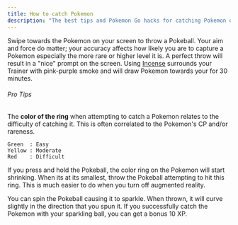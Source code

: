 ```yaml
---
title: How to catch Pokemon
description: "The best tips and Pokemon Go hacks for catching Pokemon on Pokemon Go for iPhone and Android."
---
```


Swipe towards the Pokemon on your screen to throw a Pokeball. Your aim and force do matter; your accuracy affects how likely you are to capture a Pokemon especially the more rare or higher level it is. A perfect throw will result in a "nice" prompt on the screen. Using [Incense](/glossary/incense/) surrounds your Trainer with pink-purple smoke and will draw Pokemon towards your for 30 minutes.

###### Pro Tips
The **color of the ring** when attempting to catch a Pokemon relates to the difficulty of catching it. This is often correlated to the Pokemon's CP and/or rareness.
```
Green  : Easy
Yellow : Moderate
Red    : Difficult
```

If you press and hold the Pokeball, the color ring on the Pokemon will start shrinking. When its at its smallest, throw the Pokeball attempting to hit this ring. This is much easier to do when you turn off augmented reality.

You can spin the Pokeball causing it to sparkle. When thrown, it will curve slightly in the direction that you spun it. If you successfully catch the Pokemon with your sparkling ball, you can get a bonus 10 XP.

